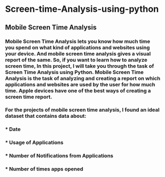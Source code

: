 # Screen-time-Analysis-using-python
## Mobile Screen Time Analysis
### Mobile Screen Time Analysis lets you know how much time you spend on what kind of applications and websites using your device. And mobile screen time analysis gives a visual report of the same. So, if you want to learn how to analyze screen time, In this project, I will take you through the task of Screen Time Analysis using Python. Mobile Screen Time Analysis is the task of analyzing and creating a report on which applications and websites are used by the user for how much time. Apple devices have one of the best ways of creating a screen time report.
### For the projects of mobile screen time analysis, I found an ideal dataset that contains data about:
### * Date
### * Usage of Applications
### * Number of Notifications from Applications
### * Number of times apps opened
